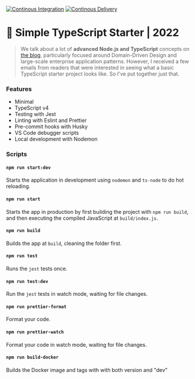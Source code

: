 [![Continous Integration](https://github.com/OnlineTrainingPlatform/Exercises/actions/workflows/continous_integration.yml/badge.svg)](https://github.com/OnlineTrainingPlatform/Exercises/actions/workflows/continous_integration.yml)
[![Continous Delivery](https://github.com/OnlineTrainingPlatform/Exercises/actions/workflows/continous_delivery.yml/badge.svg)](https://github.com/OnlineTrainingPlatform/Exercises/actions/workflows/continous_delivery.yml)
# 🧰 Simple TypeScript Starter | 2022

> We talk about a lot of **advanced Node.js and TypeScript** concepts on [the blog](https://khalilstemmler.com), particularly focused around Domain-Driven Design and large-scale enterprise application patterns. However, I received a few emails from readers that were interested in seeing what a basic TypeScript starter project looks like. So I've put together just that.

### Features

- Minimal
- TypeScript v4
- Testing with Jest
- Linting with Eslint and Prettier
- Pre-commit hooks with Husky
- VS Code debugger scripts
- Local development with Nodemon

### Scripts

#### `npm run start:dev`

Starts the application in development using `nodemon` and `ts-node` to do hot reloading.

#### `npm run start`

Starts the app in production by first building the project with `npm run build`, and then executing the compiled JavaScript at `build/index.js`.

#### `npm run build`

Builds the app at `build`, cleaning the folder first.

#### `npm run test`

Runs the `jest` tests once.

#### `npm run test:dev`

Run the `jest` tests in watch mode, waiting for file changes.

#### `npm run prettier-format`

Format your code.

#### `npm run prettier-watch`

Format your code in watch mode, waiting for file changes.

#### `npm run build-docker`

Builds the Docker image and tags with with both version and "dev"
